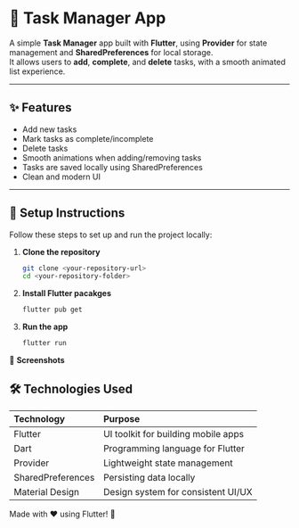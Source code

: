 # 📝 Task Manager App

A simple **Task Manager** app built with **Flutter**, using **Provider** for state management and **SharedPreferences** for local storage.  
It allows users to **add**, **complete**, and **delete** tasks, with a smooth animated list experience.

---

## ✨ Features

- Add new tasks
- Mark tasks as complete/incomplete
- Delete tasks
- Smooth animations when adding/removing tasks
- Tasks are saved locally using SharedPreferences
- Clean and modern UI

---

## 🚀 Setup Instructions

Follow these steps to set up and run the project locally:

1. **Clone the repository**
   ```bash
   git clone <your-repository-url>
   cd <your-repository-folder>

2. **Install Flutter pacakges**
   ```bash
   flutter pub get

3. **Run the app**
   ```bash
   flutter run


📱 **Screenshots**



## 🛠️ Technologies Used

| Technology          | Purpose                                  |
| :------------------ | :--------------------------------------- |
| Flutter             | UI toolkit for building mobile apps     |
| Dart                | Programming language for Flutter        |
| Provider            | Lightweight state management            |
| SharedPreferences   | Persisting data locally                 |
| Material Design     | Design system for consistent UI/UX      |


Made with ❤️ using Flutter! 🚀